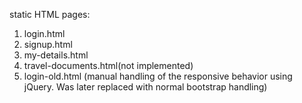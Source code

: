 static HTML pages:
1. login.html
2. signup.html
3. my-details.html
4. travel-documents.html(not implemented)
5. login-old.html (manual handling of the responsive behavior using jQuery. Was later replaced with normal bootstrap handling)



